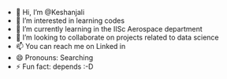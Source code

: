 - 👋 Hi, I’m @Keshanjali
- 👀 I’m interested in learning codes
- 🌱 I’m currently learning in the IISc Aerospace department
- 💞️ I’m looking to collaborate on projects related to data science
- 📫 You can reach me on Linked in
- 😄 Pronouns: Searching
- ⚡ Fun fact: depends :-D 

<!---
Keshanjali/Keshanjali is a ✨ special ✨ repository because its `README.md` (this file) appears on your GitHub profile.
You can click the Preview link to take a look at your changes.
--->
